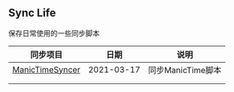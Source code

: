 ## Sync Life

保存日常使用的一些同步脚本

| **同步项目**                           | **日期**   | **说明**          |
| -------------------------------------- | ---------- | ----------------- |
| [ManicTimeSyncer](./manic_time_syncer) | 2021-03-17 | 同步ManicTime脚本 |
|                                        |            |                   |
|                                        |            |                   |


